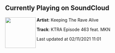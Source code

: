 ## Currently Playing on SoundCloud

[<img align="left" width="100" src="https://i1.sndcdn.com/artworks-xPrqpuhzhOROjbVf-ilnJ8w-t50x50.jpg">](https://soundcloud.com/keepingtheravealive/ktra-episode-463-feat-mkn)

**Artist**: Keeping The Rave Alive 

**Track**: KTRA Episode 463 feat. MKN

Last updated at 02/11/2021 11:01
